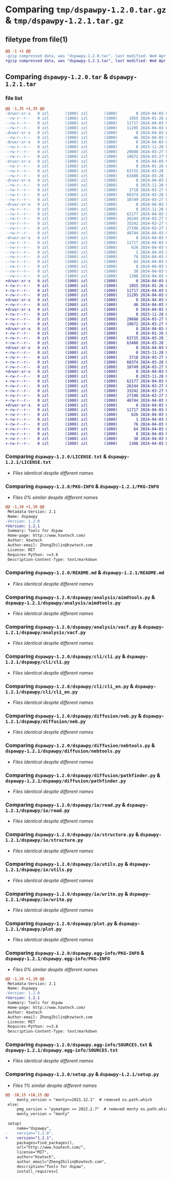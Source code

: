 # Comparing `tmp/dspawpy-1.2.0.tar.gz` & `tmp/dspawpy-1.2.1.tar.gz`

## filetype from file(1)

```diff
@@ -1 +1 @@
-gzip compressed data, was "dspawpy-1.2.0.tar", last modified: Wed Apr  3 03:28:37 2024, max compression
+gzip compressed data, was "dspawpy-1.2.1.tar", last modified: Wed Apr  3 03:27:16 2024, max compression
```

## Comparing `dspawpy-1.2.0.tar` & `dspawpy-1.2.1.tar`

### file list

```diff
@@ -1,35 +1,35 @@
-drwxr-xr-x   0 zzl       (1000) zzl       (1000)        0 2024-04-03 03:28:37.102995 dspawpy-1.2.0/
--rw-r--r--   0 zzl       (1000) zzl       (1000)     1055 2024-01-26 06:56:39.000000 dspawpy-1.2.0/LICENSE.txt
--rw-r--r--   0 zzl       (1000) zzl       (1000)    11717 2024-04-03 03:28:37.101997 dspawpy-1.2.0/PKG-INFO
--rw-r--r--   0 zzl       (1000) zzl       (1000)    11295 2024-04-03 02:00:28.000000 dspawpy-1.2.0/README.md
-drwxr-xr-x   0 zzl       (1000) zzl       (1000)        0 2024-04-03 03:28:37.069995 dspawpy-1.2.0/dspawpy/
--rw-r--r--   0 zzl       (1000) zzl       (1000)       46 2024-04-03 03:27:54.000000 dspawpy-1.2.0/dspawpy/__init__.py
-drwxr-xr-x   0 zzl       (1000) zzl       (1000)        0 2024-04-03 03:28:37.079993 dspawpy-1.2.0/dspawpy/analysis/
--rw-r--r--   0 zzl       (1000) zzl       (1000)        0 2023-11-28 02:22:30.000000 dspawpy-1.2.0/dspawpy/analysis/__init__.py
--rw-r--r--   0 zzl       (1000) zzl       (1000)    29688 2024-03-27 08:59:24.000000 dspawpy-1.2.0/dspawpy/analysis/aimdtools.py
--rw-r--r--   0 zzl       (1000) zzl       (1000)    19672 2024-03-27 09:01:23.000000 dspawpy-1.2.0/dspawpy/analysis/vacf.py
-drwxr-xr-x   0 zzl       (1000) zzl       (1000)        0 2024-04-03 03:28:37.083994 dspawpy-1.2.0/dspawpy/cli/
--rw-r--r--   0 zzl       (1000) zzl       (1000)        0 2024-01-26 06:56:39.000000 dspawpy-1.2.0/dspawpy/cli/__init__.py
--rw-r--r--   0 zzl       (1000) zzl       (1000)    63725 2024-03-28 10:00:18.000000 dspawpy-1.2.0/dspawpy/cli/cli.py
--rw-r--r--   0 zzl       (1000) zzl       (1000)    63408 2024-03-28 10:01:36.000000 dspawpy-1.2.0/dspawpy/cli/cli_en.py
-drwxr-xr-x   0 zzl       (1000) zzl       (1000)        0 2024-04-03 03:28:37.089997 dspawpy-1.2.0/dspawpy/diffusion/
--rw-r--r--   0 zzl       (1000) zzl       (1000)        0 2023-11-28 02:22:30.000000 dspawpy-1.2.0/dspawpy/diffusion/__init__.py
--rw-r--r--   0 zzl       (1000) zzl       (1000)     3718 2024-03-27 02:02:22.000000 dspawpy-1.2.0/dspawpy/diffusion/neb.py
--rw-r--r--   0 zzl       (1000) zzl       (1000)    60374 2024-03-28 02:11:43.000000 dspawpy-1.2.0/dspawpy/diffusion/nebtools.py
--rw-r--r--   0 zzl       (1000) zzl       (1000)    10749 2024-03-27 09:26:05.000000 dspawpy-1.2.0/dspawpy/diffusion/pathfinder.py
-drwxr-xr-x   0 zzl       (1000) zzl       (1000)        0 2024-04-03 03:28:37.095999 dspawpy-1.2.0/dspawpy/io/
--rw-r--r--   0 zzl       (1000) zzl       (1000)        0 2023-11-28 02:22:30.000000 dspawpy-1.2.0/dspawpy/io/__init__.py
--rw-r--r--   0 zzl       (1000) zzl       (1000)    62177 2024-04-03 02:00:11.000000 dspawpy-1.2.0/dspawpy/io/read.py
--rw-r--r--   0 zzl       (1000) zzl       (1000)    26244 2024-03-27 09:31:14.000000 dspawpy-1.2.0/dspawpy/io/structure.py
--rw-r--r--   0 zzl       (1000) zzl       (1000)    33242 2024-03-27 09:28:27.000000 dspawpy-1.2.0/dspawpy/io/utils.py
--rw-r--r--   0 zzl       (1000) zzl       (1000)    27196 2024-03-27 09:29:46.000000 dspawpy-1.2.0/dspawpy/io/write.py
--rw-r--r--   0 zzl       (1000) zzl       (1000)    48744 2024-04-03 02:35:54.000000 dspawpy-1.2.0/dspawpy/plot.py
-drwxr-xr-x   0 zzl       (1000) zzl       (1000)        0 2024-04-03 03:28:37.097998 dspawpy-1.2.0/dspawpy.egg-info/
--rw-r--r--   0 zzl       (1000) zzl       (1000)    11717 2024-04-03 03:28:36.000000 dspawpy-1.2.0/dspawpy.egg-info/PKG-INFO
--rw-r--r--   0 zzl       (1000) zzl       (1000)      626 2024-04-03 03:28:37.000000 dspawpy-1.2.0/dspawpy.egg-info/SOURCES.txt
--rw-r--r--   0 zzl       (1000) zzl       (1000)        1 2024-04-03 03:28:36.000000 dspawpy-1.2.0/dspawpy.egg-info/dependency_links.txt
--rw-r--r--   0 zzl       (1000) zzl       (1000)       76 2024-04-03 03:28:36.000000 dspawpy-1.2.0/dspawpy.egg-info/entry_points.txt
--rw-r--r--   0 zzl       (1000) zzl       (1000)       64 2024-04-03 03:28:36.000000 dspawpy-1.2.0/dspawpy.egg-info/requires.txt
--rw-r--r--   0 zzl       (1000) zzl       (1000)        8 2024-04-03 03:28:36.000000 dspawpy-1.2.0/dspawpy.egg-info/top_level.txt
--rw-r--r--   0 zzl       (1000) zzl       (1000)       38 2024-04-03 03:28:37.102995 dspawpy-1.2.0/setup.cfg
--rw-r--r--   0 zzl       (1000) zzl       (1000)     1308 2024-04-03 03:28:00.000000 dspawpy-1.2.0/setup.py
+drwxr-xr-x   0 zzl       (1000) zzl       (1000)        0 2024-04-03 03:27:16.527739 dspawpy-1.2.1/
+-rw-r--r--   0 zzl       (1000) zzl       (1000)     1055 2024-01-26 06:56:39.000000 dspawpy-1.2.1/LICENSE.txt
+-rw-r--r--   0 zzl       (1000) zzl       (1000)    11717 2024-04-03 03:27:16.525220 dspawpy-1.2.1/PKG-INFO
+-rw-r--r--   0 zzl       (1000) zzl       (1000)    11295 2024-04-03 02:00:28.000000 dspawpy-1.2.1/README.md
+drwxr-xr-x   0 zzl       (1000) zzl       (1000)        0 2024-04-03 03:27:16.489691 dspawpy-1.2.1/dspawpy/
+-rw-r--r--   0 zzl       (1000) zzl       (1000)       46 2024-04-03 03:27:14.000000 dspawpy-1.2.1/dspawpy/__init__.py
+drwxr-xr-x   0 zzl       (1000) zzl       (1000)        0 2024-04-03 03:27:16.502205 dspawpy-1.2.1/dspawpy/analysis/
+-rw-r--r--   0 zzl       (1000) zzl       (1000)        0 2023-11-28 02:22:30.000000 dspawpy-1.2.1/dspawpy/analysis/__init__.py
+-rw-r--r--   0 zzl       (1000) zzl       (1000)    29688 2024-03-27 08:59:24.000000 dspawpy-1.2.1/dspawpy/analysis/aimdtools.py
+-rw-r--r--   0 zzl       (1000) zzl       (1000)    19672 2024-03-27 09:01:23.000000 dspawpy-1.2.1/dspawpy/analysis/vacf.py
+drwxr-xr-x   0 zzl       (1000) zzl       (1000)        0 2024-04-03 03:27:16.506204 dspawpy-1.2.1/dspawpy/cli/
+-rw-r--r--   0 zzl       (1000) zzl       (1000)        0 2024-01-26 06:56:39.000000 dspawpy-1.2.1/dspawpy/cli/__init__.py
+-rw-r--r--   0 zzl       (1000) zzl       (1000)    63725 2024-03-28 10:00:18.000000 dspawpy-1.2.1/dspawpy/cli/cli.py
+-rw-r--r--   0 zzl       (1000) zzl       (1000)    63408 2024-03-28 10:01:36.000000 dspawpy-1.2.1/dspawpy/cli/cli_en.py
+drwxr-xr-x   0 zzl       (1000) zzl       (1000)        0 2024-04-03 03:27:16.512206 dspawpy-1.2.1/dspawpy/diffusion/
+-rw-r--r--   0 zzl       (1000) zzl       (1000)        0 2023-11-28 02:22:30.000000 dspawpy-1.2.1/dspawpy/diffusion/__init__.py
+-rw-r--r--   0 zzl       (1000) zzl       (1000)     3718 2024-03-27 02:02:22.000000 dspawpy-1.2.1/dspawpy/diffusion/neb.py
+-rw-r--r--   0 zzl       (1000) zzl       (1000)    60374 2024-03-28 02:11:43.000000 dspawpy-1.2.1/dspawpy/diffusion/nebtools.py
+-rw-r--r--   0 zzl       (1000) zzl       (1000)    10749 2024-03-27 09:26:05.000000 dspawpy-1.2.1/dspawpy/diffusion/pathfinder.py
+drwxr-xr-x   0 zzl       (1000) zzl       (1000)        0 2024-04-03 03:27:16.521205 dspawpy-1.2.1/dspawpy/io/
+-rw-r--r--   0 zzl       (1000) zzl       (1000)        0 2023-11-28 02:22:30.000000 dspawpy-1.2.1/dspawpy/io/__init__.py
+-rw-r--r--   0 zzl       (1000) zzl       (1000)    62177 2024-04-03 02:00:11.000000 dspawpy-1.2.1/dspawpy/io/read.py
+-rw-r--r--   0 zzl       (1000) zzl       (1000)    26244 2024-03-27 09:31:14.000000 dspawpy-1.2.1/dspawpy/io/structure.py
+-rw-r--r--   0 zzl       (1000) zzl       (1000)    33242 2024-03-27 09:28:27.000000 dspawpy-1.2.1/dspawpy/io/utils.py
+-rw-r--r--   0 zzl       (1000) zzl       (1000)    27196 2024-03-27 09:29:46.000000 dspawpy-1.2.1/dspawpy/io/write.py
+-rw-r--r--   0 zzl       (1000) zzl       (1000)    48744 2024-04-03 02:35:54.000000 dspawpy-1.2.1/dspawpy/plot.py
+drwxr-xr-x   0 zzl       (1000) zzl       (1000)        0 2024-04-03 03:27:16.522206 dspawpy-1.2.1/dspawpy.egg-info/
+-rw-r--r--   0 zzl       (1000) zzl       (1000)    11717 2024-04-03 03:27:16.000000 dspawpy-1.2.1/dspawpy.egg-info/PKG-INFO
+-rw-r--r--   0 zzl       (1000) zzl       (1000)      626 2024-04-03 03:27:16.000000 dspawpy-1.2.1/dspawpy.egg-info/SOURCES.txt
+-rw-r--r--   0 zzl       (1000) zzl       (1000)        1 2024-04-03 03:27:16.000000 dspawpy-1.2.1/dspawpy.egg-info/dependency_links.txt
+-rw-r--r--   0 zzl       (1000) zzl       (1000)       76 2024-04-03 03:27:16.000000 dspawpy-1.2.1/dspawpy.egg-info/entry_points.txt
+-rw-r--r--   0 zzl       (1000) zzl       (1000)       64 2024-04-03 03:27:16.000000 dspawpy-1.2.1/dspawpy.egg-info/requires.txt
+-rw-r--r--   0 zzl       (1000) zzl       (1000)        8 2024-04-03 03:27:16.000000 dspawpy-1.2.1/dspawpy.egg-info/top_level.txt
+-rw-r--r--   0 zzl       (1000) zzl       (1000)       38 2024-04-03 03:27:16.527739 dspawpy-1.2.1/setup.cfg
+-rw-r--r--   0 zzl       (1000) zzl       (1000)     1308 2024-04-03 03:27:14.000000 dspawpy-1.2.1/setup.py
```

### Comparing `dspawpy-1.2.0/LICENSE.txt` & `dspawpy-1.2.1/LICENSE.txt`

 * *Files identical despite different names*

### Comparing `dspawpy-1.2.0/PKG-INFO` & `dspawpy-1.2.1/PKG-INFO`

 * *Files 0% similar despite different names*

```diff
@@ -1,10 +1,10 @@
 Metadata-Version: 2.1
 Name: dspawpy
-Version: 1.2.0
+Version: 1.2.1
 Summary: Tools for dspaw
 Home-page: http://www.hzwtech.com/
 Author: Hzwtech
 Author-email: ZhengZhilin@hzwtech.com
 License: MIT
 Requires-Python: >=3.6
 Description-Content-Type: text/markdown
```

### Comparing `dspawpy-1.2.0/README.md` & `dspawpy-1.2.1/README.md`

 * *Files identical despite different names*

### Comparing `dspawpy-1.2.0/dspawpy/analysis/aimdtools.py` & `dspawpy-1.2.1/dspawpy/analysis/aimdtools.py`

 * *Files identical despite different names*

### Comparing `dspawpy-1.2.0/dspawpy/analysis/vacf.py` & `dspawpy-1.2.1/dspawpy/analysis/vacf.py`

 * *Files identical despite different names*

### Comparing `dspawpy-1.2.0/dspawpy/cli/cli.py` & `dspawpy-1.2.1/dspawpy/cli/cli.py`

 * *Files identical despite different names*

### Comparing `dspawpy-1.2.0/dspawpy/cli/cli_en.py` & `dspawpy-1.2.1/dspawpy/cli/cli_en.py`

 * *Files identical despite different names*

### Comparing `dspawpy-1.2.0/dspawpy/diffusion/neb.py` & `dspawpy-1.2.1/dspawpy/diffusion/neb.py`

 * *Files identical despite different names*

### Comparing `dspawpy-1.2.0/dspawpy/diffusion/nebtools.py` & `dspawpy-1.2.1/dspawpy/diffusion/nebtools.py`

 * *Files identical despite different names*

### Comparing `dspawpy-1.2.0/dspawpy/diffusion/pathfinder.py` & `dspawpy-1.2.1/dspawpy/diffusion/pathfinder.py`

 * *Files identical despite different names*

### Comparing `dspawpy-1.2.0/dspawpy/io/read.py` & `dspawpy-1.2.1/dspawpy/io/read.py`

 * *Files identical despite different names*

### Comparing `dspawpy-1.2.0/dspawpy/io/structure.py` & `dspawpy-1.2.1/dspawpy/io/structure.py`

 * *Files identical despite different names*

### Comparing `dspawpy-1.2.0/dspawpy/io/utils.py` & `dspawpy-1.2.1/dspawpy/io/utils.py`

 * *Files identical despite different names*

### Comparing `dspawpy-1.2.0/dspawpy/io/write.py` & `dspawpy-1.2.1/dspawpy/io/write.py`

 * *Files identical despite different names*

### Comparing `dspawpy-1.2.0/dspawpy/plot.py` & `dspawpy-1.2.1/dspawpy/plot.py`

 * *Files identical despite different names*

### Comparing `dspawpy-1.2.0/dspawpy.egg-info/PKG-INFO` & `dspawpy-1.2.1/dspawpy.egg-info/PKG-INFO`

 * *Files 0% similar despite different names*

```diff
@@ -1,10 +1,10 @@
 Metadata-Version: 2.1
 Name: dspawpy
-Version: 1.2.0
+Version: 1.2.1
 Summary: Tools for dspaw
 Home-page: http://www.hzwtech.com/
 Author: Hzwtech
 Author-email: ZhengZhilin@hzwtech.com
 License: MIT
 Requires-Python: >=3.6
 Description-Content-Type: text/markdown
```

### Comparing `dspawpy-1.2.0/dspawpy.egg-info/SOURCES.txt` & `dspawpy-1.2.1/dspawpy.egg-info/SOURCES.txt`

 * *Files identical despite different names*

### Comparing `dspawpy-1.2.0/setup.py` & `dspawpy-1.2.1/setup.py`

 * *Files 1% similar despite different names*

```diff
@@ -18,15 +18,15 @@
     monty_version = "monty<=2021.12.1"  # removed os.path.which
 else:
     pmg_version = "pymatgen >= 2022.2.7"  # removed monty os.path.which
     monty_version = "monty"
 
 setup(
     name="dspawpy",
-    version="1.2.0",
+    version="1.2.1",
     packages=find_packages(),
     url="http://www.hzwtech.com/",
     license="MIT",
     author="Hzwtech",
     author_email="ZhengZhilin@hzwtech.com",
     description="Tools for dspaw",
     install_requires=[
```

